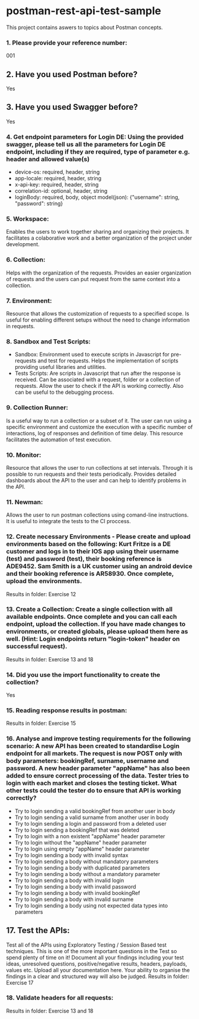 # postman-rest-api-test-sample

This project contains aswers to topics about Postman concepts.

### 1. Please provide your reference number:
001

## 2.  Have you used Postman before?
Yes

## 3. Have you used Swagger before?
Yes

### 4. Get endpoint parameters for Login DE: Using the provided swagger, please tell us all the parameters for Login DE endpoint, including if they are required, type of parameter e.g. header and allowed value(s)
* device-os: required, header, string
* app-locale: required, header, string
* x-api-key: required, header, string
* correlation-id: optional, header, string
* loginBody: required, body, object model(json): {"username": string, "password": string}

### 5. Workspace:
Enables the users to work together sharing and organizing their projects. It facilitates a colaborative work and a better organization of the project under development.

### 6. Collection:
Helps with the organization of the requests. Provides an easier organization of requests and the users can put request from the same context into a collection.

### 7. Environment:

Resource that allows the customization of requests to a specified scope. Is useful for enabling different setups without the need to change information in requests.

### 8. Sandbox and Test Scripts:
* Sandbox: Environment used to execute scripts in Javascript for pre-requests and test for requests. Helps the implementation of scripts providing useful libraries and utilities.
* Tests Scripts: Are scripts in Javascript that run after the response is received. Can be associated with a request, folder or a collection of requests. Allow the user to check if the API is working correctly. Also can be useful to the debugging process.

### 9. Collection Runner:
Is a useful way to run a collection or a subset of it. The user can run using a specific environment and customize the execution with a specific number of interactions, log of responses and definition of time delay. This resource facilitates the automation of test execution.

### 10. Monitor:
Resource that allows the user to run collections at set intervals. Through it is possible to run requests and their tests periodically. Provides detailed dashboards about the API to the user and can help to identify problems in the API.

### 11. Newman:
Allows the user to run postman collections using comand-line instructions. It is useful to integrate the tests to the CI proccess.

### 12. Create necessary Environments - Please create and upload environments based on the following: Kurt Fritze is a DE customer and logs in to their IOS app using their username (test) and password (test), their booking reference is ADE9452. Sam Smith is a UK customer using an android device and their booking reference is AR58930. Once complete, upload the environments.

Results in folder: Exercise 12

### 13. Create a Collection: Create a single collection with all available endpoints. Once complete and you can call each endpoint, upload the collection. If you have made changes to environments, or created globals, please upload them here as well. (Hint: Login endpoints return "login-token" header on successful request).

Results in folder: Exercise 13 and 18

### 14. Did you use the import functionality to create the collection?
Yes

### 15. Reading response results in postman:
Results in folder: Exercise 15

### 16. Analyse and improve testing requirements for the following scenario: A new API has been created to standardise Login endpoint for all markets. The request is now POST only with body parameters: bookingRef, surname, username and password. A new header parameter "appName" has also been added to ensure correct processing of the data. Tester tries to login with each market and closes the testing ticket. What other tests could the tester do to ensure that API is working correctly?

* Try to login sending a valid bookingRef from another user in body
* Try to login sending a valid surname from another user in body
* Try to login sending a login and password from a deleted user
* Try to login sending a bookingRef that was deleted
* Try to login with a non existent "appName" header parameter
* Try to login without the "appName" header parameter
* Try to login using empty "appName" header parameter
* Try to login sending a body with invalid syntax
* Try to login sending a body without mandatory parameters
* Try to login sending a body with duplicated parameters
* Try to login sending a body without a mandatory parameter
* Try to login sending a body with invalid login
* Try to login sending a body with invalid password
* Try to login sending a body with invalid bookingRef
* Try to login sending a body with invalid surname
* Try to login sending a body using not expected data types into parameters

## 17. Test the APIs:
Test all of the APIs using Exploratory Testing / Session Based test techniques. This is one of the more important
questions in the Test so spend plenty of time on it! Document all your findings including your test ideas, unresolved
questions, positive/negative results, headers, payloads, values etc. Upload all your documentation here. Your ability
to organise the findings in a clear and structured way will also be judged.
Results in folder: Exercise 17

### 18. Validate headers for all requests:

Results in folder: Exercise 13 and 18




